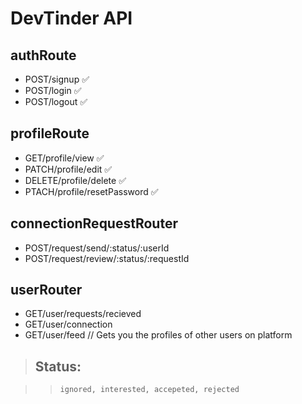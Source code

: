 # DevTinder API

## authRoute

- POST/signup ✅
- POST/login ✅
- POST/logout ✅

## profileRoute

- GET/profile/view ✅
- PATCH/profile/edit ✅
- DELETE/profile/delete ✅
- PTACH/profile/resetPassword ✅

## connectionRequestRouter

- POST/request/send/:status/:userId
- POST/request/review/:status/:requestId

## userRouter

- GET/user/requests/recieved
- GET/user/connection
- GET/user/feed // Gets you the profiles of other users on platform

> ## Status:

> > `ignored, interested, accepeted, rejected`
